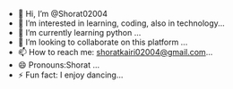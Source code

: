 - 👋 Hi, I’m @Shorat02004
- 👀 I’m interested in learning, coding, also in technology...
- 🌱 I’m currently learning python ...
- 💞️ I’m looking to collaborate on this platform ...
- 📫 How to reach me: shoratkairi02004@gmail.com...
- 😄 Pronouns:Shorat ...
- ⚡ Fun fact: I enjoy dancing...

<!---
Shorat02004/Shorat02004 is a ✨ special ✨ repository because its `README.md` (this file) appears on your GitHub profile.
You can click the Preview link to take a look at your changes.
--->

